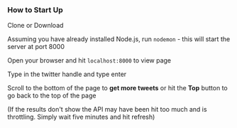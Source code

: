 
### How to Start Up

Clone or Download

Assuming you have already installed Node.js, run ``nodemon`` - this will start the server at port 8000

Open your browser and hit ``localhost:8000`` to view page

Type in the twitter handle and type enter

Scroll to the bottom of the page to **get more tweets** or hit the **Top** button to go back to the top of the page

(If the results don't show the API may have been hit too much and is throttling. Simply wait five minutes and hit refresh)
